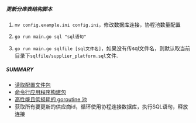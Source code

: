 ##### 更新分库表结构脚本

1. `mv config.example.ini config.ini`，修改数据库连接，协程池数量配置

2. `go run main.go sql "sql语句"`

3. `go run main.go sqlfile [sql文件名]`，如果没有传sql文件名，则默认取当前目录下`sqlfile/supplier_platform.sql`文件.

##### SUMMARY

* [读取配置文件包](https://github.com/unknwon/goconfig)
* [命令行应用程序构建包](https://github.com/urfave/cli)
* [高性能且低损耗的 goroutine 池](https://github.com/panjf2000/ants)
* 获取所有要更新的供应商id，循环使用协程连接数据库，执行SQL语句，释放连接
